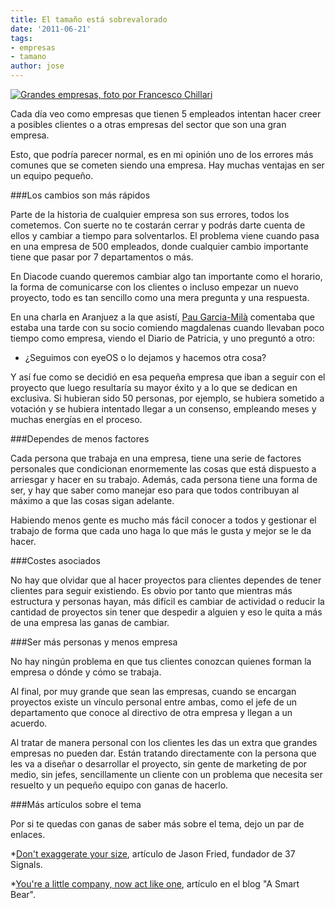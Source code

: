 ```yaml
---
title: El tamaño está sobrevalorado
date: '2011-06-21'
tags:
- empresas
- tamano
author: jose
---
```


[![Grandes empresas, foto por Francesco Chillari](https://diacode-blog.s3-eu-west-1.amazonaws.com/2011/06/4852934543_9f916e6777_o1.jpeg)](http://blog.diacode.com/el-tamano-esta-sobrevalorado)

Cada día veo como empresas que tienen 5 empleados intentan hacer creer a posibles clientes o a otras empresas del sector que son una gran empresa.

Esto, que podría parecer normal, es en mi opinión uno de los errores más comunes que se cometen siendo una empresa. Hay muchas ventajas en ser un equipo pequeño.




###Los cambios son más rápidos

Parte de la historia de cualquier empresa son sus errores, todos los cometemos. Con suerte no te costarán cerrar y podrás darte cuenta de ellos y cambiar a tiempo para solventarlos. El problema viene cuando pasa en una empresa de 500 empleados, donde cualquier cambio importante tiene que pasar por 7 departamentos o más.

En Diacode cuando queremos cambiar algo tan importante como el horario, la forma de comunicarse con los clientes o incluso empezar un nuevo proyecto, todo es tan sencillo como una mera pregunta y una respuesta.

En una charla en Aranjuez a la que asistí, 
[Pau Garcia-Milà](http://pau.garcia-mila.com/) comentaba que estaba una tarde con su socio comiendo magdalenas cuando llevaban poco tiempo como empresa, viendo el Diario de Patricia, y uno preguntó a otro:

- ¿Seguimos con eyeOS o lo dejamos y hacemos otra cosa?

Y así fue como se decidió en esa pequeña empresa que iban a seguir con el proyecto que luego resultaría su mayor éxito y a lo que se dedican en exclusiva. Si hubieran sido 50 personas, por ejemplo, se hubiera sometido a votación y se hubiera intentado llegar a un consenso, empleando meses y muchas energías en el proceso.

###Dependes de menos factores

Cada persona que trabaja en una empresa, tiene una serie de factores personales que condicionan enormemente las cosas que está dispuesto a arriesgar y hacer en su trabajo. Además, cada persona tiene una forma de ser, y hay que saber como manejar eso para que todos contribuyan al máximo a que las cosas sigan adelante.

Habiendo menos gente es mucho más fácil conocer a todos y gestionar el trabajo de forma que cada uno haga lo que más le gusta y mejor se le da hacer.

###Costes asociados

No hay que olvidar que al hacer proyectos para clientes dependes de tener clientes para seguir existiendo. Es obvio por tanto que mientras más estructura y personas hayan, más difícil es cambiar de actividad o reducir la cantidad de proyectos sin tener que despedir a alguien y eso le quita a más de una empresa las ganas de cambiar.

###Ser más personas y menos empresa

No hay ningún problema en que tus clientes conozcan quienes forman la empresa o dónde y cómo se trabaja.

Al final, por muy grande que sean las empresas, cuando se encargan proyectos existe un vínculo personal entre ambas, como el jefe de un departamento que conoce al directivo de otra empresa y llegan a un acuerdo.

Al tratar de manera personal con los clientes les das un extra que grandes empresas no pueden dar. Están tratando directamente con la persona que les va a diseñar o desarrollar el proyecto, sin gente de marketing de por medio, sin jefes, sencillamente un cliente con un problema que necesita ser resuelto y un pequeño equipo con ganas de hacerlo.

###Más artículos sobre el tema

Por si te quedas con ganas de saber más sobre el tema, dejo un par de enlaces.

*[Don't exaggerate your size](http://www.inc.com/magazine/201106/dont-exaggerate-your-size.html), artículo de Jason Fried, fundador de 37 Signals.

	
*[You're a little company, now act like one](http://blog.asmartbear.com/youre-a-little-company-now-act-like-one.html), artículo en el blog "A Smart Bear".
